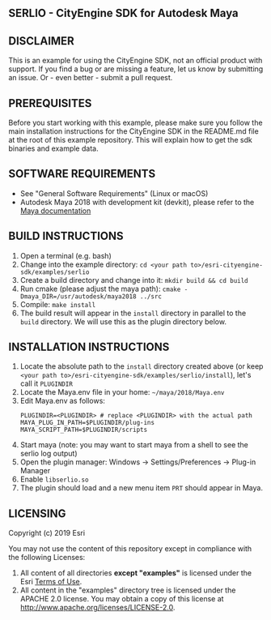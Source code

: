 SERLIO - CityEngine SDK for Autodesk Maya
-------------------------------------------


DISCLAIMER
----------

This is an example for using the CityEngine SDK, not an official product with support.
If you find a bug or are missing a feature, let us know by submitting an issue. Or - even better - submit a pull request.


PREREQUISITES
-------------

Before you start working with this example, please make sure you follow
the main installation instructions for the CityEngine SDK in the
README.md file at the root of this example repository. This will 
explain how to get the sdk binaries and example data.


SOFTWARE REQUIREMENTS
---------------------

- See "General Software Requirements" (Linux or macOS)
- Autodesk Maya 2018 with development kit (devkit), please refer to the [Maya documentation](http://help.autodesk.com/view/MAYAUL/2018/ENU/?guid=__files_Setting_up_your_build_environment_htm)


BUILD INSTRUCTIONS
------------------

1. Open a terminal (e.g. bash)
1. Change into the example directory: `cd <your path to>/esri-cityengine-sdk/examples/serlio`
1. Create a build directory and change into it: `mkdir build && cd build`
1. Run cmake (please adjust the maya path): `cmake -Dmaya_DIR=/usr/autodesk/maya2018 ../src`
1. Compile: `make install`
1. The build result will appear in the `install` directory in parallel to the `build` directory. We will use this as the plugin directory below.


INSTALLATION INSTRUCTIONS
-------------------------

1. Locate the absolute path to the `install` directory created above (or keep `<your path to>/esri-cityengine-sdk/examples/serlio/install`), let's call it `PLUGINDIR`
1. Locate the Maya.env file in your home: `~/maya/2018/Maya.env`
1. Edit Maya.env as follows:
   ```
   PLUGINDIR=<PLUGINDIR> # replace <PLUGINDIR> with the actual path
   MAYA_PLUG_IN_PATH=$PLUGINDIR/plug-ins
   MAYA_SCRIPT_PATH=$PLUGINDIR/scripts
   ```
1. Start maya (note: you may want to start maya from a shell to see the serlio log output)
1. Open the plugin manager: Windows -> Settings/Preferences -> Plug-in Manager
1. Enable `libserlio.so`
1. The plugin should load and a new menu item `PRT` should appear in Maya.


LICENSING
---------

Copyright (c) 2019 Esri

You may not use the content of this repository except in compliance with the following Licenses:
  1. All content of all directories **except "examples"** is licensed under the Esri [Terms of Use](http://www.esri.com/legal/licensing-translations).
  2. All content in the "examples" directory tree is licensed under the APACHE 2.0 license. You may obtain a copy of this license at http://www.apache.org/licenses/LICENSE-2.0.
